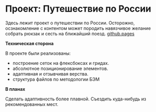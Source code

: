 # Проект: Путешествие по России

Здесь лежит проект о путешествии по России. Осторожно, осзнакомление с контентом может породить навязчивое желание собрать рюкзак и сесть на ближайший поезд.
[github.pages](https://kale0n.github.io/russian-travel/)


**Техническая сторона**

В проекте были реализованы:
 * построение сеток на флексбоксах и гридах. 
 * абсолютное позиционирование элементов. 
 * адаптивная и отзывчивая верства. 
 * структура файлов по методологии БЭМ

**В планах**

Сделать адаптивность более плавной. 
Съездить куда-нибудь из рекомендованных мест. 